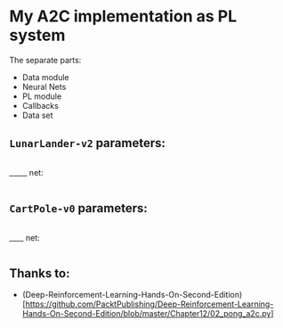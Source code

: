 # My A2C implementation as PL system
The separate parts:
- Data module
- Neural Nets
- PL module
- Callbacks
- Data set

## `LunarLander-v2` parameters:
```

```
_____ net:
```

```

## `CartPole-v0` parameters:
```

```
____ net:
```

```

## Thanks to:

- (Deep-Reinforcement-Learning-Hands-On-Second-Edition)[https://github.com/PacktPublishing/Deep-Reinforcement-Learning-Hands-On-Second-Edition/blob/master/Chapter12/02_pong_a2c.py]